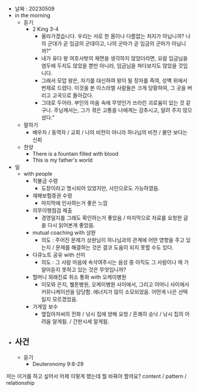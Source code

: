 - 날짜 : 20230509
- in the morning
	- 듣기
		- 2 King 3-4
			- 올라가겠습니다. 우리는 서로 한 몸이나 다름없는 처지가 아닙니까? 나의 군대가 곧 임금의 군대이고, 나의 군마가 곧 임금의 군마가 아닙니까?” 
			- 내가 유다 왕 여호사밧의 체면을 생각하지 않았더라면, 요람 임금님을 염두에 두지도 않았을 뿐만 아니라, 임금님을 쳐다보지도 않았을 것입니다. 
			- 그래서 모압 왕은, 자기를 대신하여 왕이 될 장자를 죽여, 성벽 위에서 번제로 드렸다. 이것을 본 이스라엘 사람들은 크게 당황하여, 그 곳을 버리고 고국으로 돌아갔다. 
			- 그대로 두어라. 부인의 마음 속에 무엇인가 쓰라린 괴로움이 있는 것 같구나. 주님께서는, 그가 겪은 고통을 나에게는 감추시고, 알려 주지 않으셨다.” 
	- 말하기
		- 배우자 / 동역자 / 교회 / 나의 비전이 아니라 하나님의 비전 / 불안 보다는 신뢰
	- 찬양
		- There is a fountain filled with blood
		- This is my father's world
- 일
	- with people
		- 직불금 수령
			- 도장이라고 명시되어 있었지만, 사인으로도 가능하였음.
		- 재해보험증권 수령
			- 마지막에 인사하는거 좋은 느낌
		- 의무이행점검 제출
			- 경영일지를 그래도 확인하는거 좋았음 / 마지막으로 자료를 요청한 글을 다시 읽어본게 좋았음.
		- mutual coaching with 상완
			- 의도 : 주어진 문제가 상완님이 하나님과의 관계에 어떤 영향을 주고 있는지 / 문제를 해결하는 것은 결코 도움이 되지 못할 수도 있다.
		- 다큐노트 공유 with 선미
			- 의도 : 그 사람 마음에 속삭여주시는 음성 중 아직도 그 사람이나 제 가 알아듣지 못하고 있는 것은 무엇입니까?
		- 할머니 외래진료 취소 통화 with 오케이병원
			- 이모와 은지, 웰튼병원, 오케이병원 사이에서, 그리고 어머니 사이에서 커뮤니케이션을 담당함. 에너지가 많이 소모되었음. 어떤게 나은 선택일지 모르겠었음.
		- 가게앞 보수
			- 옆집아저씨의 전화 / 낚시 집에 양해 요청 / 흔쾌히 승낙 / 낚시 집의 어려움 알게됨. / 간판시세 알게됨.
- 사건
	- 
	- 듣기
		- Deuteronomy  9:8-29



저는 이거를 하고 싶어서 어제 이렇게 했는데 뭘 바꿔야 할까요?
content / pattern / relationship